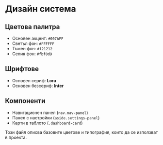 # Дизайн система

## Цветова палитра
- Основен акцент: `#007AFF`
- Светъл фон: `#FFFFFF`
- Тъмен фон: `#121212`
- Сепия фон: `#fbf0d9`

## Шрифтове
- Основен сериф: **Lora**
- Основен безсериф: **Inter**

## Компоненти
- Навигационен панел (`nav.nav-panel`)
- Панел с настройки (`aside.settings-panel`)
- Карти в таблото (`.dashboard-card`)

Този файл описва базовите цветове и типография, които да се използват в проекта.

